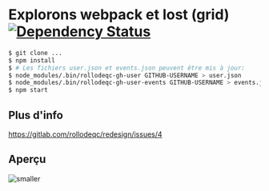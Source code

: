 # Explorons webpack et lost (grid) [![Dependency Status](https://gemnasium.com/badges/github.com/millette/rollodeqc-dev-profile.svg)](https://gemnasium.com/github.com/millette/rollodeqc-dev-profile)

```sh
$ git clone ...
$ npm install
$ # Les fichiers user.json et events.json peuvent être mis à jour:
$ node_modules/.bin/rollodeqc-gh-user GITHUB-USERNAME > user.json
$ node_modules/.bin/rollodeqc-gh-user-events GITHUB-USERNAME > events.json
$ npm start
```

## Plus d'info
<https://gitlab.com/rollodeqc/redesign/issues/4>

## Aperçu
![smaller](https://gitlab.com/rollodeqc/redesign/uploads/8b3ec243b8980d04b7b184d85eeda3c6/2016-05-09-091128_1025x987_scrot.png)
